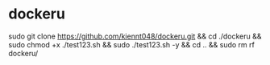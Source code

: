 # dockeru
sudo git clone https://github.com/kiennt048/dockeru.git && cd ./dockeru && sudo chmod +x ./test123.sh && sudo ./test123.sh -y && cd .. && sudo rm rf dockeru/
